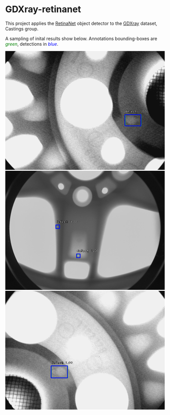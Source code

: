 # GDXray-retinanet

This project applies the [RetinaNet](https://arxiv.org/abs/1708.02002) object detector to the [GDXray](http://dmery.ing.puc.cl/index.php/material/gdxray/) dataset, Castings group.

A sampling of inital results show below. 
Annotations bounding-boxes are <span style="color:green">*green*</span>, detections in <span style="color:blue">*blue*</span>.

 
![defect 1000]( keras_retinanet/bin/results/1000.png "Logo Title Text 1")
![defect 1001]( keras_retinanet/bin/results/1001.png "Logo Title Text 1")
![defect 1002]( keras_retinanet/bin/results/1002.png "Logo Title Text 1")


